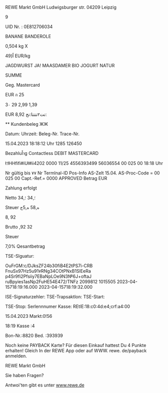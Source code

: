 REWE Markt GmbH
Ludwigsburger str.
04209 Leipzig

9

UID Nr. : 0Ε812706034

BANANE BANDEROLE

0,504 kg X

اً(49 EUR/kg

JAGDWURST
JA! MAASDAMER
BIO JOGURT NATUR

SUMME

Geg. Mastercard

EUR
ก 25

3٠ 29
2,99
1,39

EUR
8,92
تت٢تتتتا:تخ:

** Kundenbeleg ЖЖ

Datum:
Uhrzeit:
Beleg-Nr.
Trace-Nr.

15.04.2023
18:18:12 Uhr
1285
126450

Bezahluاًาg
Contactless
DEBIT MASTERCARD

ł؛łHHfifi#iUł#ii4202 0000
11/25
4556393499
56036554
00 025 00
18:18 Uhr

Nr
gültig bis
٧٧ Nr
Termlnal-ID
Pos-Info
AS-Zelt 15.04.
AS-Proc-Code = 00 025 00
Capt.-Ref.= 0000
APPROVED
Betrag EUR

Zahlung erfolgt

Netto
؛,34
؛,34

Steuer
ه,58
ه,5ج

8, 92

Brutto
,92
32

Steuer

7,0%
Qesantbetrag

TSE-Slguatur:

OuFrGM؛c/DJksZF24b30fiB4E2tPS7i-CRB
FnuSx97Hz5u91٧RNg34COtPNxB1SlEeRa
p4Sr9fi2Pfsiiy7EBaNpLOe9N3№6J+oftaJ
ruBpyies1asNp2FuHE54E472/TNFz
2099812
1015505
2023-04-15718:19:16.000
2023-04-15718:19:32.000

ISE-Signaturzehler:
TSE-Trapsaktlon:
TSE-Start:

TSE-Stop:
Serlennnumer Kasse: REtlE:18:c0:4d:e4;crf:a4:00

15.04.2023
Markt:0!56

18:19
Kasse :4

Bon-Nr.:8820
Bed. :393939

Noch keine PAYBACK Karte?
Für diesen Einkauf hattest Du
4 Punkte erhalten!
Gleich ln der REWE App oder auf
WWW. rewe. de/payback anmelden.

REWE Markt GmbH

Sie haben Fragen?

Antwoi'ten gibt es unter www.rewe.de

